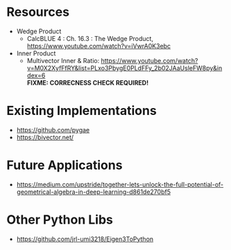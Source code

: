 # Resources
* Wedge Product
    - CalcBLUE 4 : Ch. 16.3 : The Wedge Product, https://www.youtube.com/watch?v=iVwrA0K3ebc
* Inner Product
    - Multivector Inner & Ratio: https://www.youtube.com/watch?v=M0X2XyfFfRY&list=PLxo3PbygE0PLdFFy_2b02JAaUsleFW8py&index=6  
    **FIXME: CORRECNESS CHECK REQUIRED!**


# Existing Implementations
* https://github.com/pygae
* https://bivector.net/

# Future Applications
* https://medium.com/upstride/together-lets-unlock-the-full-potential-of-geometrical-algebra-in-deep-learning-d861de270bf5

# Other Python Libs
* https://github.com/jrl-umi3218/Eigen3ToPython
